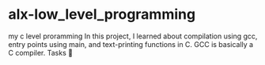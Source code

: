# alx-low_level_programming
my c level proramming
In this project, I learned about compilation using gcc, entry points using main, and text-printing functions in C. GCC is basically a C compiler.
Tasks 📃
